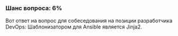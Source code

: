 ### Шанс вопроса: 6%

Вот ответ на вопрос для собеседования на позиции разработчика DevOps: Шаблонизатором для Ansible является Jinja2.